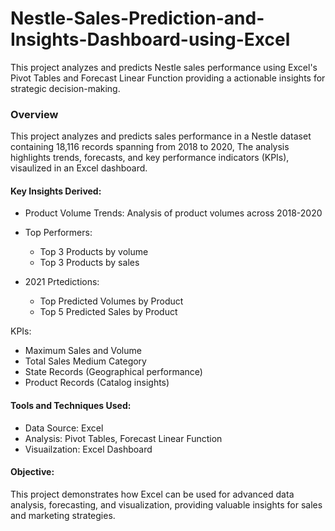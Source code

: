 # Nestle-Sales-Prediction-and-Insights-Dashboard-using-Excel
This project analyzes and predicts Nestle sales performance using Excel's Pivot Tables and Forecast Linear Function providing a actionable insights for strategic decision-making.

### Overview
This project analyzes and predicts sales performance in a Nestle dataset containing 18,116 records spanning from 2018 to 2020, The analysis highlights trends, forecasts, and key performance indicators (KPIs), visaulized in an Excel dashboard.

#### Key Insights Derived:
* Product Volume Trends: Analysis of product volumes across 2018-2020
  
* Top Performers:
  * Top 3 Products by volume
  * Top 3 Products by sales
* 2021 Prtedictions:
  * Top Predicted Volumes by Product
  * Top 5 Predicted Sales by Product

KPIs:
* Maximum Sales and Volume
* Total Sales Medium Category
* State Records (Geographical performance)
* Product Records (Catalog insights)

#### Tools and Techniques Used:
* Data Source: Excel
* Analysis: Pivot Tables, Forecast Linear Function
* Visuailzation: Excel Dashboard

#### Objective:
This project demonstrates how Excel can be used for advanced data analysis, forecasting, and visualization, providing valuable insights for sales and marketing strategies.
  

